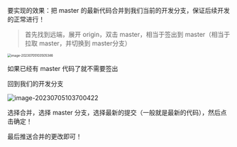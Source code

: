 要实现的效果：把 master 的最新代码合并到我们当前的开发分支，保证后续开发的正常进行！

> 首先找到远端，展开 origin，双击 master，相当于签出到 master（相当于拉取 master，并切换到 master分支）

<img src="/Users/songshu/Library/Application Support/typora-user-images/image-20230705103505346.png" alt="image-20230705103505346" style="zoom:50%;" />

如果已经有 master 代码了就不需要签出

回到我们的开发分支

![image-20230705103700422](https://aronimage.oss-cn-hangzhou.aliyuncs.com/img/image-20230705103700422.png)

选择合并，选择 master 分支，选择最新的提交（一般就是最新的代码），然后点击确定！

最后推送合并的更改即可！